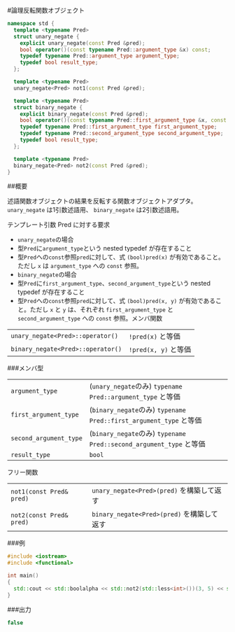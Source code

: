 #論理反転関数オブジェクト
```cpp
namespace std {
  template <typename Pred>
  struct unary_negate {
    explicit unary_negate(const Pred &pred);
    bool operator()(const typename Pred::argument_type &x) const;
    typedef typename Pred::argument_type argument_type;
    typedef bool result_type;
  };

  template <typename Pred>
  unary_negate<Pred> not1(const Pred &pred);

  template <typename Pred>
  struct binary_negate {
    explicit binary_negate(const Pred &pred);
    bool operator()(const typename Pred::first_argument_type &x, const typename Pred::second_argument_type &y) const;
    typedef typename Pred::first_argument_type first_argument_type;
    typedef typename Pred::second_argument_type second_argument_type;
    typedef bool result_type;
  };

  template <typename Pred>
  binary_negate<Pred> not2(const Pred &pred);
}
```

##概要

述語関数オブジェクトの結果を反転する関数オブジェクトアダプタ。`unary_negate` は1引数述語用、 `binary_negate` は2引数述語用。


テンプレート引数 Pred に対する要求

- `unary_negate`の場合
- 型`Pred`に`argument_type`という nested typedef が存在すること
- 型`Pred`への`const`参照`pred`に対して、式 `(bool)pred(x)` が有効であること。ただし `x` は `argument_type` への `const` 参照。
- `binary_negate`の場合
- 型`Pred`に`first_argument_type`、`second_argument_type`という nested typedef が存在すること
- 型`Pred`への`const`参照`pred`に対して、式 `(bool)pred(x, y)` が有効であること。ただし `x` と `y` は、それぞれ `first_argument_type` と `second_argument_type` への `const` 参照。メンバ関数

| | |
|----------------------------------------------|------------------------------------|
| `unary_negate<Pred>::operator()` | `!pred(x)` と等価 |
| `binary_negate<Pred>::operator()` | `!pred(x, y)` と等価 |

###メンバ型

| | |
|-----------------------------------|------------------------------------------------------------------------------------------------|
| `argument_type` | (`unary_negate`のみ) `typename Pred::argument_type` と等価 |
| `first_argument_type` | (`binary_negate`のみ) `typename Pred::first_argument_type` と等価 |
| `second_argument_type` | (`binary_negate`のみ) `typename Pred::second_argument_type` と等価<br/> |
| `result_type` | `bool` |
フリー関数 

| | |
|-------------------------------------|--------------------------------------------------------------|
| `not1(const Pred& pred)` | `unary_negate<Pred>(pred)` を構築して返す |
| `not2(const Pred& pred)` | `binary_negate<Pred>(pred)` を構築して返す |

###例

```cpp
#include <iostream>
#include <functional>

int main()
{
  std::cout << std::boolalpha << std::not2(std::less<int>())(3, 5) << std::endl;
}

```

###出力
```cpp
false
